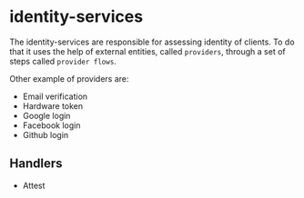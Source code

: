 # identity-services

The identity-services are responsible for assessing identity of clients.
To do that it uses the help of external entities, called `providers`, through a 
set of steps called `provider flows`.

Other example of providers are:

- Email verification
- Hardware token
- Google login
- Facebook login
- Github login



## Handlers

- Attest
